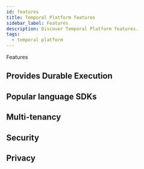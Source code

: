 ```yaml
---
id: features
title: Temporal Platform features
sidebar_label: Features
description: Discover Temporal Platform features.
tags:
  - temporal platform
---
```


Features

## Provides Durable Execution

## Popular language SDKs

## Multi-tenancy

## Security

## Privacy
